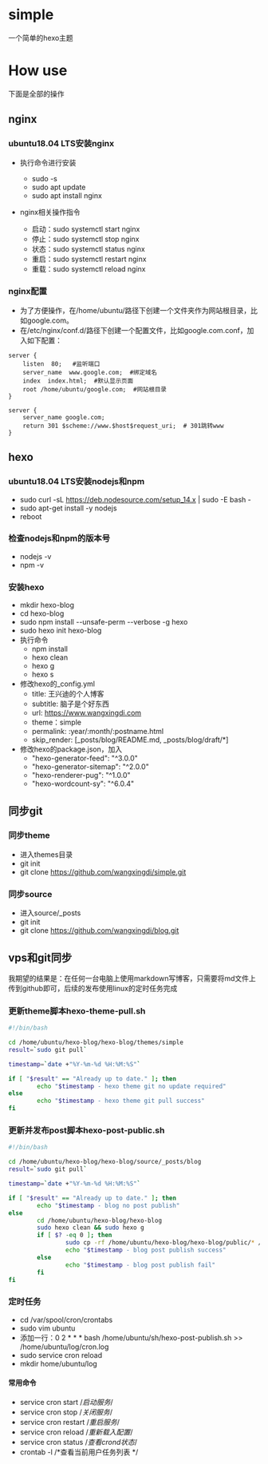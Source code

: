 # simple
一个简单的hexo主题

# How use
下面是全部的操作
## nginx

### ubuntu18.04 LTS安装nginx

* 执行命令进行安装
  * sudo -s
  * sudo apt update
  * sudo apt install nginx

* nginx相关操作指令
  * 启动：sudo systemctl start nginx
  * 停止：sudo systemctl stop nginx
  * 状态：sudo systemctl status nginx
  * 重启：sudo systemctl restart nginx
  * 重载：sudo systemctl reload nginx

### nginx配置

* 为了方便操作，在/home/ubuntu/路径下创建一个文件夹作为网站根目录，比如google.com。
* 在/etc/nginx/conf.d/路径下创建一个配置文件，比如google.com.conf，加入如下配置：

```
server {
    listen  80;   #监听端口
    server_name  www.google.com;  #绑定域名
    index  index.html;  #默认显示页面
    root /home/ubuntu/google.com;  #网站根目录
}

server {
    server_name google.com;
    return 301 $scheme://www.$host$request_uri;  # 301跳转www
}
```
## hexo

### ubuntu18.04 LTS安装nodejs和npm

* sudo curl -sL https://deb.nodesource.com/setup_14.x | sudo -E bash -
* sudo apt-get install -y nodejs
* reboot

### 检查nodejs和npm的版本号
* nodejs -v
* npm -v

### 安装hexo
* mkdir hexo-blog
* cd hexo-blog
* sudo npm install --unsafe-perm --verbose -g hexo
* sudo hexo init hexo-blog
* 执行命令
  * npm install
  * hexo clean
  * hexo g
  * hexo s
* 修改hexo的_config.yml
  * title: 王兴迪的个人博客
  * subtitle: 脑子是个好东西
  * url: https://www.wangxingdi.com
  * theme：simple
  * permalink: :year/:month/:postname.html
  * skip_render: [_posts/blog/README.md, _posts/blog/draft/*]
* 修改hexo的package.json，加入
  * "hexo-generator-feed": "^3.0.0"
  * "hexo-generator-sitemap": "^2.0.0"
  * "hexo-renderer-pug": "^1.0.0"
  * "hexo-wordcount-sy": "^6.0.4"
  
## 同步git

### 同步theme
* 进入themes目录
* git init
* git clone https://github.com/wangxingdi/simple.git

### 同步source
* 进入source/_posts
* git init
* git clone https://github.com/wangxingdi/blog.git

## vps和git同步
我期望的结果是：在任何一台电脑上使用markdown写博客，只需要将md文件上传到github即可，后续的发布使用linux的定时任务完成

### 更新theme脚本hexo-theme-pull.sh

```sh
#!/bin/bash

cd /home/ubuntu/hexo-blog/hexo-blog/themes/simple
result=`sudo git pull`

timestamp=`date +"%Y-%m-%d %H:%M:%S"`

if [ "$result" == "Already up to date." ]; then
        echo "$timestamp - hexo theme git no update required"
else
        echo "$timestamp - hexo theme git pull success"
fi
```

### 更新并发布post脚本hexo-post-public.sh
```sh
#!/bin/bash

cd /home/ubuntu/hexo-blog/hexo-blog/source/_posts/blog
result=`sudo git pull`

timestamp=`date +"%Y-%m-%d %H:%M:%S"`

if [ "$result" == "Already up to date." ]; then
        echo "$timestamp - blog no post publish"
else
        cd /home/ubuntu/hexo-blog/hexo-blog
        sudo hexo clean && sudo hexo g
        if [ $? -eq 0 ]; then
                sudo cp -rf /home/ubuntu/hexo-blog/hexo-blog/public/* /home/ubuntu/wangxingdi.com/
                echo "$timestamp - blog post publish success"
        else
                echo "$timestamp - blog post publish fail"
        fi
fi
```

### 定时任务
* cd /var/spool/cron/crontabs
* sudo vim ubuntu
* 添加一行：0 2 * * *  bash /home/ubuntu/sh/hexo-post-publish.sh >> /home/ubuntu/log/cron.log
* sudo service cron reload
* mkdir home/ubuntu/log

#### 常用命令
* service cron start  /*启动服务*/
* service cron stop /*关闭服务*/
* service cron restart /*重启服务*/
* service cron reload /*重新载入配置*/
* service cron status /*查看crond状态*/ 
* crontab -l /*查看当前用户任务列表 */

